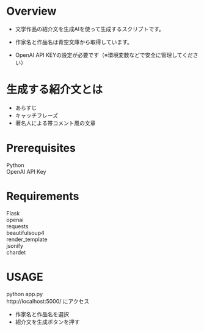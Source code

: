 # Overview
- 文学作品の紹介文を生成AIを使って生成するスクリプトです。
- 作家名と作品名は青空文庫から取得しています。<br />

- OpenAI API KEYの設定が必要です（※環境変数などで安全に管理してください）<br />

# 生成する紹介文とは
- あらすじ
- キャッチフレーズ
- 著名人による帯コメント風の文章

# Prerequisites
Python<br />
OpenAI API Key

# Requirements
Flask<br />
openai<br />
requests<br />
beautifulsoup4<br />
render_template<br />
jsonify<br />
chardet<br />

# USAGE
python app.py<br />
http://localhost:5000/ にアクセス
- 作家名と作品名を選択
- 紹介文を生成ボタンを押す




